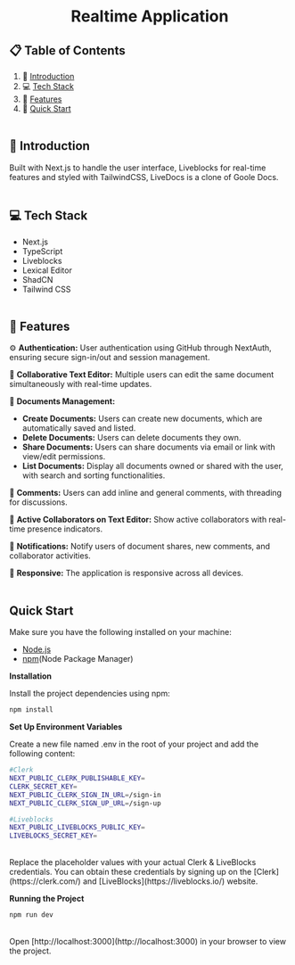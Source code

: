 <h1 style="text-decoration: none; text-align: center;">Realtime Application</h1>


## 📋 Table of Contents
1. 📌 [Introduction](#introduction)
2. 💻 [Tech Stack](#tech-stack)
3. 🔋  [Features](#features)
4. 🚀 [Quick Start](#quick-start)<br><br>

## 📌 Introduction
Built with Next.js to handle the user interface, Liveblocks for real-time features and styled with TailwindCSS, LiveDocs is a clone of Goole Docs.<br><br>

## 💻 Tech Stack
- Next.js
- TypeScript
- Liveblocks
- Lexical Editor
- ShadCN
- Tailwind CSS<br><br>

## 🔋 Features
⚙  **Authentication:** User authentication using GitHub through NextAuth, ensuring secure sign-in/out and session management. 

📝 **Collaborative Text Editor:** Multiple users can edit the same document simultaneously with real-time updates.  

📕 **Documents Management:**  
- **Create Documents:** Users can create new documents, which are automatically saved and listed.
- **Delete Documents:** Users can delete documents they own.
- **Share Documents:** Users can share documents via email or link with view/edit permissions.
- **List Documents:** Display all documents owned or shared with the user, with search and sorting functionalities.

📩 **Comments:** Users can add inline and general comments, with threading for discussions.  

📍  **Active Collaborators on Text Editor:** Show active collaborators with real-time presence indicators.  

🔔 **Notifications:** Notify users of document shares, new comments, and collaborator activities.  

📱 **Responsive:** The application is responsive across all devices.<br><br>

## Quick Start
Make sure you have the following installed on your machine:<br>
- [Node.js](https://nodejs.org/en)
- [npm](https://www.npmjs.com/)(Node Package Manager)<br>


**Installation**

Install the project dependencies using npm:<br>

```bash
npm install
```

**Set Up Environment Variables**

Create a new file named .env in the root of your project and add the following content:<br>

```bash
#Clerk
NEXT_PUBLIC_CLERK_PUBLISHABLE_KEY=
CLERK_SECRET_KEY=
NEXT_PUBLIC_CLERK_SIGN_IN_URL=/sign-in
NEXT_PUBLIC_CLERK_SIGN_UP_URL=/sign-up

#Liveblocks
NEXT_PUBLIC_LIVEBLOCKS_PUBLIC_KEY=
LIVEBLOCKS_SECRET_KEY=
```
<br>
Replace the placeholder values with your actual Clerk & LiveBlocks credentials. You can obtain these credentials by signing up on the [Clerk](https://clerk.com/) and [LiveBlocks](https://liveblocks.io/) website.  

**Running the Project**  

```bash
npm run dev
```
<br>
Open [http://localhost:3000](http://localhost:3000) in your browser to view the project.
